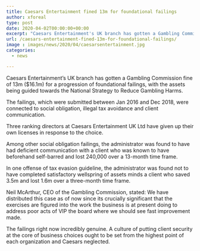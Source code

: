 ```yaml
---
title: Caesars Entertainment fined 13m for foundational failings
author: xforeal 
type: post
date: 2020-04-02T00:00:00+00:00
excerpt: "Caesars Entertainment's UK branch has gotten a Gambling Commission fine of 13m ($16 "
url: /caesars-entertainment-fined-13m-for-foundational-failings/
image : images/news/2020/04/caesarsentertainment.jpg
categories:
  - news

---
```

Caesars Entertainment&#8217;s UK branch has gotten a Gambling Commission fine of 13m ($16.1m) for a progression of foundational failings, with the assets being guided towards the National Strategy to Reduce Gambling Harms. 

The failings, which were submitted between Jan 2016 and Dec 2018, were connected to social obligation, illegal tax avoidance and client communication. 

Three ranking directors at Caesars Entertainment UK Ltd have given up their own licenses in response to the choice. 

Among other social obligation failings, the administrator was found to have had deficient communication with a client who was known to have beforehand self-barred and lost 240,000 over a 13-month time frame. 

In one offense of tax evasion guideline, the administrator was found not to have completed satisfactory wellspring of assets minds a client who saved 3.5m and lost 1.6m over a three-month time frame. 

Neil McArthur, CEO of the Gambling Commission, stated: We have distributed this case as of now since its crucially significant that the exercises are figured into the work the business is at present doing to address poor acts of VIP the board where we should see fast improvement made. 

The failings right now incredibly genuine. A culture of putting client security at the core of business choices ought to be set from the highest point of each organization and Caesars neglected.